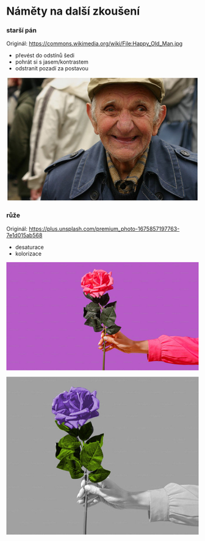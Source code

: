 # Náměty na další zkoušení


### starší pán
Originál: https://commons.wikimedia.org/wiki/File:Happy_Old_Man.jpg
* převést do odstínů šedi
* pohrát si s jasem/kontrastem
* odstranit pozadí za postavou

![starší pán](static/Happy_Old_Man.jpg)

### růže
Originál: https://plus.unsplash.com/premium_photo-1675857197763-7e1d015ab568
* desaturace
* kolorizace

![růže před úpravou](static/premium_photo-1675857197763-7e1d015ab568.jpeg)

![růže po úpravě](static/ruze.jpg)
